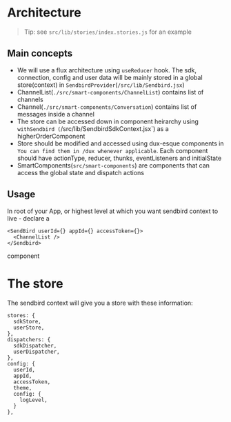 # Architecture

> Tip: see `src/lib/stories/index.stories.js` for an example

## Main concepts

* We will use a flux architecture using `useReducer` hook. The  sdk, connection, config and user data will be mainly stored in a global store(context) in `SendbirdProvider`(`/src/lib/Sendbird.jsx`)
* ChannelList(`./src/smart-components/ChannelList`) contains list of channels
* Channel(`./src/smart-components/Conversation`) contains list of messages inside a channel
* The store can be accessed down in component heirarchy using `withSendbird (`/src/lib/SendbirdSdkContext.jsx`) as a higherOrderComponent
* Store should be modified and accessed using dux-esque components in `You can find them in /dux whenever applicable`. Each component should have actionType, reducer, thunks, eventListeners and initialState
* SmartComponents(`src/smart-components`) are components that can access the global state and dispatch actions

## Usage

In root of your App, or highest level at which you want sendbird context to live -
declare a
```
<SendBird userId={} appId={} accessToken={}>
  <ChannelList />
</Sendbird>
```
component

# The store

The sendbird context will give you a store with these information:
```
stores: {
  sdkStore,
  userStore,
},
dispatchers: {
  sdkDispatcher,
  userDispatcher,
},
config: {
  userId,
  appId,
  accessToken,
  theme,
  config: {
    logLevel,
  }
},
```
